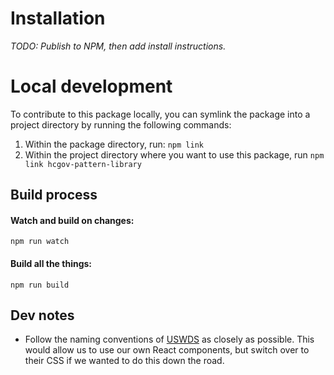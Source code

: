 # Installation

_TODO: Publish to NPM, then add install instructions._

# Local development

To contribute to this package locally, you can symlink the package into a project directory by running the following commands:

1. Within the package directory, run: `npm link`
1. Within the project directory where you want to use this package, run `npm link hcgov-pattern-library`

## Build process

#### Watch and build on changes:

```
npm run watch
```

#### Build all the things:

```
npm run build
```

## Dev notes

- Follow the naming conventions of [USWDS](https://github.com/18F/web-design-standards) as closely as possible. This would allow us to use our own React components, but switch over to their CSS if we wanted to do this down the road.